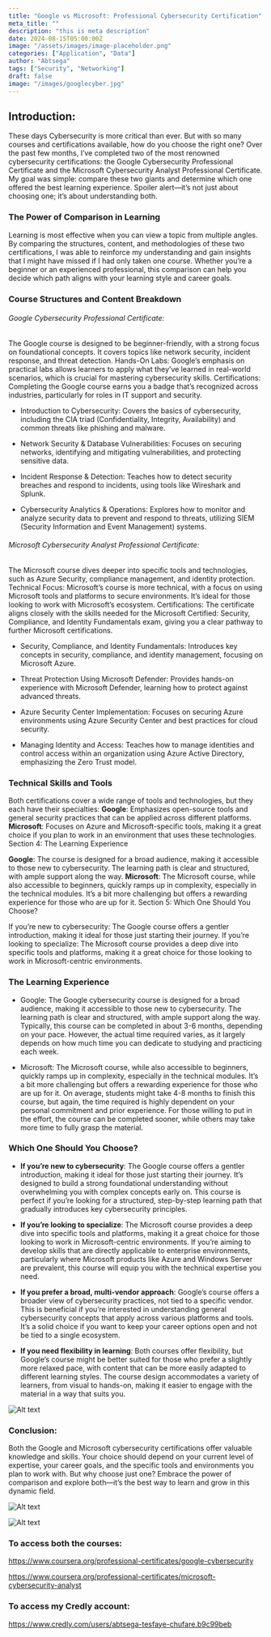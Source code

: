 ```yaml
---
title: "Google vs Microsoft: Professional Cybersecurity Certification"
meta_title: ""
description: "this is meta description"
date: 2024-08-15T05:00:00Z
image: "/assets/images/image-placeholder.png"
categories: ["Application", "Data"]
author: "Abtsega"
tags: ["Security", "Networking"]
draft: false
image: "/images/googlecyber.jpg"
---
```




## Introduction:
These days Cybersecurity is more critical than ever. But with so many courses and certifications available, how do you choose the right one? Over the past few months, I’ve completed two of the most renowned cybersecurity certifications: the Google Cybersecurity Professional Certificate and the Microsoft Cybersecurity Analyst Professional Certificate. My goal was simple: compare these two giants and determine which one offered the best learning experience. Spoiler alert—it’s not just about choosing one; it’s about understanding both.

### The Power of Comparison in Learning
Learning is most effective when you can view a topic from multiple angles. By comparing the structures, content, and methodologies of these two certifications, I was able to reinforce my understanding and gain insights that I might have missed if I had only taken one course. Whether you’re a beginner or an experienced professional, this comparison can help you decide which path aligns with your learning style and career goals.

### Course Structures and Content Breakdown

###### Google Cybersecurity Professional Certificate:

The Google course is designed to be beginner-friendly, with a strong focus on foundational concepts. It covers topics like network security, incident response, and threat detection.
Hands-On Labs: Google’s emphasis on practical labs allows learners to apply what they’ve learned in real-world scenarios, which is crucial for mastering cybersecurity skills.
Certifications: Completing the Google course earns you a badge that’s recognized across industries, particularly for roles in IT support and security.

- Introduction to Cybersecurity: Covers the basics of cybersecurity, including the CIA triad (Confidentiality, Integrity, Availability) and common threats like phishing and malware.

- Network Security & Database Vulnerabilities: Focuses on securing networks, identifying and mitigating vulnerabilities, and protecting sensitive data.

- Incident Response & Detection: Teaches how to detect security breaches and respond to incidents, using tools like Wireshark and Splunk.

- Cybersecurity Analytics & Operations: Explores how to monitor and analyze security data to prevent and respond to threats, utilizing SIEM (Security Information and Event Management) systems.

######  Microsoft Cybersecurity Analyst Professional Certificate:

The Microsoft course dives deeper into specific tools and technologies, such as Azure 
Security, compliance management, and identity protection.
Technical Focus: Microsoft’s course is more technical, with a focus on using Microsoft tools and platforms to secure environments. It’s ideal for those looking to work with Microsoft’s ecosystem.
Certifications: The certificate aligns closely with the skills needed for the Microsoft Certified: Security, Compliance, and Identity Fundamentals exam, giving you a clear pathway to further Microsoft certifications.

- Security, Compliance, and Identity Fundamentals: Introduces key concepts in security, compliance, and identity management, focusing on Microsoft Azure.

- Threat Protection Using Microsoft Defender: Provides hands-on experience with Microsoft Defender, learning how to protect against advanced threats.

- Azure Security Center Implementation: Focuses on securing Azure environments using Azure Security Center and best practices for cloud security.

- Managing Identity and Access: Teaches how to manage identities and control access within an organization using Azure Active Directory, emphasizing the Zero Trust model.

### Technical Skills and Tools
Both certifications cover a wide range of tools and technologies, but they each have their specialties:
**Google**: Emphasizes open-source tools and general security practices that can be applied across different platforms. 
**Microsoft**: Focuses on Azure and Microsoft-specific tools, making it a great choice if you plan to work in an environment that uses these technologies.
Section 4: The Learning Experience

**Google**: The course is designed for a broad audience, making it accessible to those new to cybersecurity. The learning path is clear and structured, with ample support along the way.
**Microsoft**: The Microsoft course, while also accessible to beginners, quickly ramps up in complexity, especially in the technical modules. It’s a bit more challenging but offers a rewarding experience for those who are up for it.
Section 5: Which One Should You Choose?

If you’re new to cybersecurity: The Google course offers a gentler introduction, making it ideal for those just starting their journey.
If you’re looking to specialize: The Microsoft course provides a deep dive into specific tools and platforms, making it a great choice for those looking to work in Microsoft-centric environments.

### The Learning Experience

- Google:
The Google cybersecurity course is designed for a broad audience, making it accessible to those new to cybersecurity. The learning path is clear and structured, with ample support along the way. Typically, this course can be completed in about 3-6 months, depending on your pace. However, the actual time required varies, as it largely depends on how much time you can dedicate to studying and practicing each week.

- Microsoft:
The Microsoft course, while also accessible to beginners, quickly ramps up in complexity, especially in the technical modules. It’s a bit more challenging but offers a rewarding experience for those who are up for it. On average, students might take 4-8 months to finish this course, but again, the time required is highly dependent on your personal commitment and prior experience. For those willing to put in the effort, the course can be completed sooner, while others may take more time to fully grasp the material.

### Which One Should You Choose?

- **If you’re new to cybersecurity**:
The Google course offers a gentler introduction, making it ideal for those just starting their journey. It’s designed to build a strong foundational understanding without overwhelming you with complex concepts early on. This course is perfect if you’re looking for a structured, step-by-step learning path that gradually introduces key cybersecurity principles.

- **If you’re looking to specialize**:
The Microsoft course provides a deep dive into specific tools and platforms, making it a great choice for those looking to work in Microsoft-centric environments. If you’re aiming to develop skills that are directly applicable to enterprise environments, particularly where Microsoft products like Azure and Windows Server are prevalent, this course will equip you with the technical expertise you need.

- **If you prefer a broad, multi-vendor approach**:
Google’s course offers a broader view of cybersecurity practices, not tied to a specific vendor. This is beneficial if you’re interested in understanding general cybersecurity concepts that apply across various platforms and tools. It’s a solid choice if you want to keep your career options open and not be tied to a single ecosystem.

- **If you need flexibility in learning**:
Both courses offer flexibility, but Google’s course might be better suited for those who prefer a slightly more relaxed pace, with content that can be more easily adapted to different learning styles. The course design accommodates a variety of learners, from visual to hands-on, making it easier to engage with the material in a way that suits you.


![Alt text](/images/goovsmic.jpg)


### Conclusion:
Both the Google and Microsoft cybersecurity certifications offer valuable knowledge and skills. Your choice should depend on your current level of expertise, your career goals, and the specific tools and environments you plan to work with. But why choose just one? Embrace the power of comparison and explore both—it’s the best way to learn and grow in this dynamic field.

![Alt text](/images/cyber2.jpg)     

 ![Alt text](/images/cybe1.jpg)
### To access both the courses:
https://www.coursera.org/professional-certificates/google-cybersecurity

https://www.coursera.org/professional-certificates/microsoft-cybersecurity-analyst
### To access my Credly account: 
https://www.credly.com/users/abtsega-tesfaye-chufare.b9c99beb